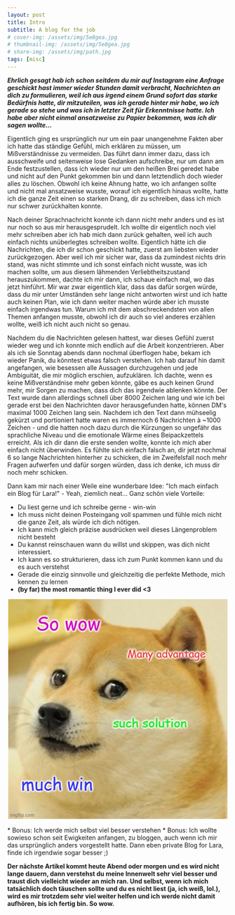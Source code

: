 ```yaml
---
layout: post
title: Intro
subtitle: A blog for the job
# cover-img: /assets/img/5e8gea.jpg
# thumbnail-img: /assets/img/5e8gea.jpg
# share-img: /assets/img/path.jpg
tags: [misc]
---
```

***Ehrlich gesagt hab ich schon seitdem du mir auf Instagram eine Anfrage geschickt hast immer wieder Stunden damit verbracht, Nachrichten an dich zu formulieren, weil ich aus irgend einem Grund sofort das starke Bedürfnis hatte, dir mitzuteilen, was ich gerade hinter mir habe, wo ich gerade so stehe und was ich in letzter Zeit für Erkenntnisse hatte. Ich habe aber nicht einmal ansatzweise zu Papier bekommen, was ich dir sagen wollte...***

Eigentlich ging es ursprünglich nur um ein paar unangenehme Fakten aber ich hatte das ständige Gefühl, mich erklären zu müssen, um Mißverständnisse zu vermeiden. Das führt dann immer dazu, dass ich ausschweife und seitenweise lose Gedanken aufschreibe, nur um dann am Ende festzustellen, dass ich wieder nur um den heißen Brei geredet habe und nicht auf den Punkt gekommen bin und dann letztendlich doch wieder alles zu löschen. Obwohl ich keine Ahnung hatte, wo ich anfangen sollte und nicht mal ansatzweise wusste, worauf ich eigentlich hinaus wollte, hatte ich die ganze Zeit einen so starken Drang, dir zu schreiben, dass ich mich nur schwer zurückhalten konnte. 

Nach deiner Sprachnachricht konnte ich dann nicht mehr anders und es ist nur noch so aus mir herausgesprudelt. Ich wollte dir eigentlich noch viel mehr schreiben aber ich hab mich dann zurück gehalten, weil ich auch einfach nichts unüberlegtes schreiben wollte. Eigentlich hätte ich die Nachrichten, die ich dir schon geschickt hatte, zuerst am liebsten wieder zurückgezogen. Aber weil ich mir sicher war, dass da zumindest nichts drin stand, was nicht stimmte und ich sonst einfach nicht wusste, was ich machen sollte, um aus diesem lähmenden Verliebtheitszustand herauszukommen, dachte ich mir dann, ich schaue einfach mal, wo das jetzt hinführt. Mir war zwar eigentlich klar, dass das dafür sorgen würde, dass du mir unter Umständen sehr lange nicht antworten wirst und ich hatte auch keinen Plan, wie ich dann weiter machen würde aber ich musste einfach irgendwas tun. Warum ich mit dem abschreckendsten von allen Themen anfangen musste, obwohl ich dir auch so viel anderes erzählen wollte, weiß ich nicht auch nicht so genau.

Nachdem du die Nachrichten gelesen hattest, war dieses Gefühl zuerst wieder weg und ich konnte mich endlich auf die Arbeit konzentrieren. Aber als ich sie Sonntag abends dann nochmal überflogen habe, bekam ich wieder Panik, du könntest etwas falsch verstehen.
Ich hab darauf hin damit angefangen, wie besessen alle Aussagen durchzugehen und jede Ambiguität, die mir möglich erschien, aufzuklären. Ich dachte, wenn es keine Mißverständnise mehr geben könnte, gäbe es auch keinen Grund mehr, mir Sorgen zu machen, dass dich das irgendwie ablenken könnte. Der Text wurde dann allerdings schnell über 8000 Zeichen lang und wie ich bei gerade erst bei den Nachrichten davor herausgefunden hatte, können DM's maximal 1000 Zeichen lang sein. Nachdem ich den Text dann mühseelig gekürzt und portioniert hatte waren es immernoch 6 Nachrichten à ~1000 Zeichen - und die hatten noch dazu durch die Kürzungen so ungefähr das sprachliche Niveau und die emotionale Wärme eines Beipackzettels erreicht. Als ich dir dann die erste senden wollte, konnte ich mich aber einfach nicht überwinden. Es fühlte sich einfach falsch an, dir jetzt nochmal 6 so lange Nachrichten hinterher zu schicken, die im Zweifelsfall noch mehr Fragen aufwerfen und dafür sorgen würden, dass ich denke, ich muss dir noch mehr schicken.

Dann kam mir nach einer Weile eine wunderbare Idee: "Ich mach einfach ein Blog für Lara!" -  Yeah, ziemlich neat... Ganz schön viele Vorteile:

* Du liest gerne und ich schreibe gerne - win-win
* Ich muss nicht deinen Posteingang voll spammen und fühle mich nicht die ganze Zeit, als würde ich dich nötigen.
* Ich kann mich gleich präzise ausdrücken weil dieses Längenproblem nicht besteht
* Du kannst reinschauen wann du willst und skippen, was dich nicht interessiert.
* Ich kann es so strukturieren, dass ich zum Punkt kommen kann und du es auch verstehst
* Gerade die einzig sinnvolle und gleichzeitig die perfekte Methode, mich kennen zu lernen
* **(by far) the most romantic thing I ever did <3**
<p align="center">
  <img src="/assets/img/5e8gea.jpg" alt="Material Bread logo">
</p>
* Bonus: Ich werde mich selbst viel besser verstehen
* Bonus: Ich wollte sowieso schon seit Ewigkeiten anfangen, zu bloggen, auch wenn ich mir das ursprünglich anders vorgestellt hatte. Dann eben private Blog for Lara, finde ich irgendwie sogar besser ;)



**Der nächste Artikel kommt heute Abend oder morgen und es wird nicht lange dauern, dann verstehst du meine Innenwelt sehr viel besser und traust dich vielleicht wieder an mich ran. Und selbst, wenn ich mich tatsächlich doch täuschen sollte und du es nicht liest (ja, ich weiß, lol.), wird es mir trotzdem sehr viel weiter helfen und ich werde nicht damit aufhören, bis ich fertig bin. So wow.**